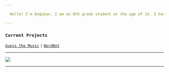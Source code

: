 ```yaml
---

  Hello! I'm Doğukan. I am an 8th grade student at the age of 14. I have an active site. [`qreardedwashere.cf`](https://qreardedwashere.cf) 

---
```


  ### `Current Projects`<br />
  [`Guess the Music`](https://guessthemusic.net) `|` [`WordBot`](https://wordbot.xyz)

---

<a href="https://github.com/qreardedwastakennN">
  <img src="https://github-readme-stats.vercel.app/api?username=qreardedisback&count_private=true&hide_border=true&show_icons=true&include_all_commits=true&bg_color=000000&title_color=00d0ff&text_color=FFFFFF&icon_color=00d0ff">
</a>

---
